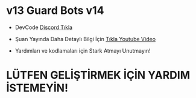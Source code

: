 # v13 Guard Bots v14

- DevCode [Discord Tıkla](https://discord.gg/devcode)

- Şuan Yayında Daha Detaylı Bilgi İçin [Tıkla Youtube Video](https://www.youtube.com/watch?v=iUmLoEZ8JKo)

- Yardımları ve kodlamaları için Stark Atmayı Unutmayın!

# LÜTFEN GELİŞTİRMEK İÇİN YARDIM İSTEMEYİN!
